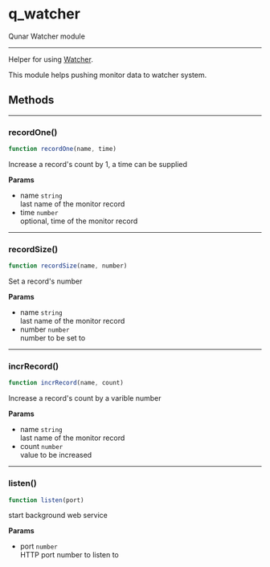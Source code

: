 <!-- @rev 51c95394e133a005b2fb8a0032a8a1b5 a1202b -->
# q_watcher

Qunar Watcher module
 

----


 Helper for using [Watcher](http://watcher.corp.qunar.com/).

 This module helps pushing monitor data to watcher system.



## Methods

------------------------------------------------------------------------
### recordOne()

```js
function recordOne(name, time) 
```


 Increase a record&#39;s count by 1, a time can be supplied


**Params**

  - name `string`
    <br>last name of the monitor record
  - time `number`
    <br>optional, time of the monitor record
 


------------------------------------------------------------------------
### recordSize()

```js
function recordSize(name, number) 
```


 Set a record&#39;s number


**Params**

  - name `string`
    <br>last name of the monitor record
  - number `number`
    <br>number to be set to
 


------------------------------------------------------------------------
### incrRecord()

```js
function incrRecord(name, count) 
```


 Increase a record&#39;s count by a varible number


**Params**

  - name `string`
    <br>last name of the monitor record
  - count `number`
    <br>value to be increased
 


------------------------------------------------------------------------
### listen()

```js
function listen(port) 
```


 start background web service


**Params**

  - port `number`
    <br>HTTP port number to listen to
 


